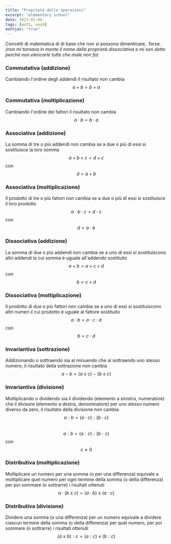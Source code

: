 ```yaml
---
title: "Proprietà delle operazioni"
excerpt: "elementary school"
date: 2021-05-08
tags: [math, noob]
mathjax: "true"
---
```


Concetti di matematica di di base che non si possono dimenticare.. forse.  
_(non mi tornava in mente il nome della proprietà dissociativa e mi son detto perché non elencarle tutte che male non fa)_

### Commutativa (addizione)
Cambiando l'ordine degli addendi il risultato non cambia  
$$a+b=b+a$$

### Commutativa (moltiplicazione)
Cambiando l'ordine dei fattori il risultato non cambia  
$$a\cdot b=b\cdot a$$

### Associativa (addizione)
La somma di tre o più addendi non cambia se a due o più di essi si sostituisce la loro somma  
$$a+b+c=d+c$$ con $$d=a+b$$

### Associativa (moltiplicazione)
Il prodotto di tre o più fattori non cambia se a due o più di essi si sostituisce il loro prodotto  
$$a\cdot b\cdot c=d\cdot c$$ con $$d=a\cdot b$$

### Dissociativa (addizione)
La somma di due o più addendi non cambia se a uno di essi si sostituiscono altri addendi la cui somma è uguale all'addendo sostituito  
$$a+b=a+c+d$$ con $$b=c+d$$

### Dissociativa (moltiplicazione)
Il prodotto di due o più fattori non cambia se a uno di essi si sostituiscono altri numeri il cui prodotto è uguale al fattore sostituito  
$$a\cdot b=a\cdot c\cdot d$$ con $$b=c\cdot d$$

### Invariantiva (sottrazione)
Addizionando o sottraendo sia al minuendo che al sottraendo uno stesso numero, il risultato della sottrazione non cambia  
$$a-b=(a\pm c)-(b\pm c)$$  

### Invariantiva (divisione)
Moltiplicando o dividendo sia il dividendo (elemento a sinistra, numeratore) che il divisore (elemento a destra, denominatore) per uno stesso numero diverso da zero, il risultato della divisione non cambia  
$$a:b=(a\cdot c):(b\cdot c)$$  
$$a:b=(a:c):(b:c)$$ con $$c\ne 0$$  

### Distributiva (moltiplicazione)
Moltiplicare un numero per una somma (o per una differenza) equivale a moltiplicare quel numero per ogni termine della somma (o della differenza) per poi sommare (o sottrarre) i risultati ottenuti  
$$a\cdot (b\pm c)=(a\cdot b)\pm (a\cdot c)$$

### Distributiva (divisione)
Dividere una somma (o una differenza) per un numero equivale a dividere ciascun termine della somma (o della differenza) per quel numero, per poi sommare (o sottrarre) i risultati ottenuti  
$$(a\pm b):c=(a:c)\pm (b:c)$$


